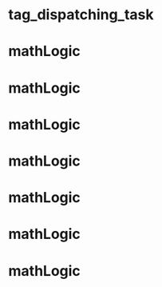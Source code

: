 # tag_dispatching_task
# mathLogic
# mathLogic
# mathLogic
# mathLogic
# mathLogic
# mathLogic
# mathLogic
